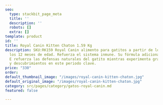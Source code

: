 ```yaml
---
seo:
  type: stackbit_page_meta
  title: ''
  description: ''
  robots: []
  extra: []
template: product
id: ''
title: Royal Canin Kitten Chaton 1.59 Kg
description: SKU:RK159 Royal Canin alimento para gatitos a partir de los 4 meses hasta
  los 12 meses de edad. Refuerza el sistema inmune. Su fórmula adicionada con Vitamina
  E refuerza las defensas naturales del gatito mientras experimenta grandes cambios
  y descubrimientos en este periodo clave.
price: "330"
order: 
default_thumbnail_image: "/images/royal-canin-kitten-chaton.jpg"
default_original_image: "/images/royal-canin-kitten-chaton.jpg"
category: src/pages/category/gatos-royal-canin.md
featured: false

---
```

